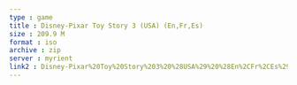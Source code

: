 ```yaml
---
type : game
title : Disney-Pixar Toy Story 3 (USA) (En,Fr,Es)
size : 209.9 M
format : iso
archive : zip
server : myrient
link2 : Disney-Pixar%20Toy%20Story%203%20%28USA%29%20%28En%2CFr%2CEs%29
---
```

